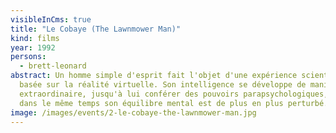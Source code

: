 ```yaml
---
visibleInCms: true
title: "Le Cobaye (The Lawnmower Man)"
kind: films
year: 1992
persons: 
  - brett-leonard
abstract: Un homme simple d'esprit fait l'objet d'une expérience scientifique
  basée sur la réalité virtuelle. Son intelligence se développe de manière
  extraordinaire, jusqu'à lui conférer des pouvoirs parapsychologiques, mais
  dans le même temps son équilibre mental est de plus en plus perturbé.
image: /images/events/2-le-cobaye-the-lawnmower-man.jpg
---
```

